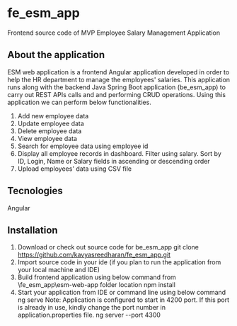 # fe_esm_app
Frontend source code of MVP Employee Salary Management Application

## About the application
ESM web application is a frontend Angular application developed in order to help the HR department to manage the employees' salaries. This application runs along with the backend Java Spring Boot application (be_esm_app) to carry out REST APIs calls and and performing CRUD operations. Using this application we can perform below functionalities.
1) Add new employee data
2) Update employee data
3) Delete employee data
4) View employee data
5) Search for employee data using employee id
6) Display all employee records in dashboard. Filter using salary. Sort by ID, Login, Name or Salary fields in ascending or descending order
7) Upload employees' data using CSV file

## Tecnologies
Angular


## Installation
1) Download or check out source code for be_esm_app
	   git clone https://github.com/kavyasreedharan/fe_esm_app.git
2) Import source code in your ide (if you plan to run the application from your local machine and IDE)
3) Build frontend application using below command from \fe_esm_app\esm-web-app folder location
	   npm install
4) Start your application from IDE or command line using below command
	   ng serve
   Note: Application is configured to start in 4200 port. If this port is already in use, kindly change the port number in application.properties file.
      ng server --port 4300
	
	




